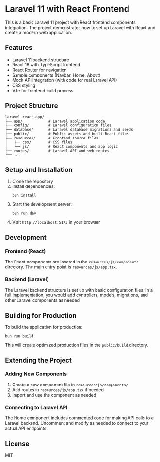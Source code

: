 # Laravel 11 with React Frontend

This is a basic Laravel 11 project with React frontend components integration. The project demonstrates how to set up Laravel with React and create a modern web application.

## Features

- Laravel 11 backend structure
- React 18 with TypeScript frontend
- React Router for navigation
- Sample components (Navbar, Home, About)
- Mock API integration (with code for real Laravel API)
- CSS styling
- Vite for frontend build process

## Project Structure

```
laravel-react-app/
├── app/            # Laravel application code
├── config/         # Laravel configuration files
├── database/       # Laravel database migrations and seeds
├── public/         # Public assets and built React files
├── resources/      # Frontend source files
│   ├── css/        # CSS files
│   └── js/         # React components and app logic
├── routes/         # Laravel API and web routes
└── ...
```

## Setup and Installation

1. Clone the repository
2. Install dependencies:
   ```
   bun install
   ```
3. Start the development server:
   ```
   bun run dev
   ```
4. Visit `http://localhost:5173` in your browser

## Development

### Frontend (React)

The React components are located in the `resources/js/components` directory. The main entry point is `resources/js/app.tsx`.

### Backend (Laravel)

The Laravel backend structure is set up with basic configuration files. In a full implementation, you would add controllers, models, migrations, and other Laravel components as needed.

## Building for Production

To build the application for production:

```
bun run build
```

This will create optimized production files in the `public/build` directory.

## Extending the Project

### Adding New Components

1. Create a new component file in `resources/js/components/`
2. Add routes in `resources/js/app.tsx` if needed
3. Import and use the component as needed

### Connecting to Laravel API

The Home component includes commented code for making API calls to a Laravel backend. Uncomment and modify as needed to connect to your actual API endpoints.

## License

MIT
